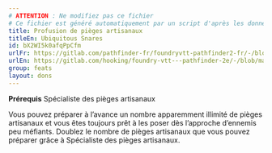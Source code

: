 ```yaml
---
# ATTENTION : Ne modifiez pas ce fichier
# Ce fichier est généré automatiquement par un script d'après les données du module Foundry VTT officiel et de sa traduction
title: Profusion de pièges artisanaux
titleEn: Ubiquitous Snares
id: bX2WI5k0afqPpCfm
urlFr: https://gitlab.com/pathfinder-fr/foundryvtt-pathfinder2-fr/-/blob/master/data/feats/bX2WI5k0afqPpCfm.htm
urlEn: https://gitlab.com/hooking/foundry-vtt---pathfinder-2e/-/blob/master/packs/data/feats.db/ubiquitous-snares.json
group: feats
layout: dons
---
```

**Prérequis** Spécialiste des pièges artisanaux

Vous pouvez préparer à l’avance un nombre apparemment illimité de pièges artisanaux et vous êtes toujours prêt à les poser dès l’approche d’ennemis peu méfiants. Doublez le nombre de pièges artisanaux que vous pouvez préparer grâce à Spécialiste des pièges artisanaux.


